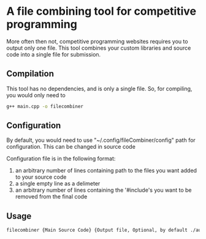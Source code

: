 # A file combining tool for competitive programming

More often then not, competitive programming websites requires
you to output only one file.
This tool combines your custom libraries and source code into a single file for submission.

## Compilation

This tool has no dependencies, and is only a single file. So, for compiling, you would only need to

```bash
g++ main.cpp -o filecombiner
```

## Configuration

By default, you would need to use "~/.config/fileCombiner/config" path for configuration. This can be changed in source code

Configuration file is in the following format:

1. an arbitrary number of lines containing path to the files you want added to your source code
2. a single empty line as a delimeter
3. an arbitrary number of lines containing the '\#include's you want to be removed from the final code

## Usage

```bash
filecombiner {Main Source Code} {Output file, Optional, by default ./autoGenerated.cpp} {Configuration path, optional, by default ~/.config/fileCombiner/config}
```
